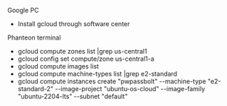 Google PC
- Install gcloud through software center

Phanteon terminal
- gcloud compute zones list |grep us-central1
- gcloud config set compute/zone us-central1-a
- gcloud compute images list
- gcloud compute machine-types list |grep e2-standard
- gcloud compute instances create "pwpassbolt" --machine-type "e2-standard-2" --image-project "ubuntu-os-cloud" --image-family "ubuntu-2204-lts" --subnet "default"